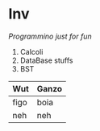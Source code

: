# Inv

_Programmino just for fun_

1. Calcoli
2. DataBase stuffs
3. BST

**Wut** | **Ganzo**
----|------
figo | boia
neh | neh
